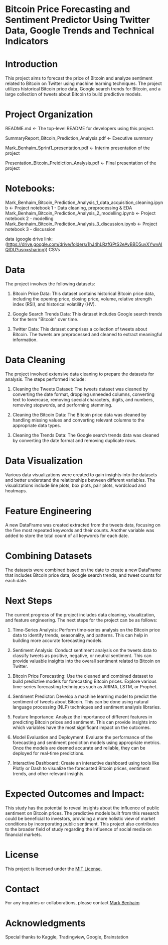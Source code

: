 # Bitcoin Price Forecasting and Sentiment Predictor Using Twitter Data, Google Trends and Technical Indicators

# Introduction
This project aims to forecast the price of Bitcoin and analyze sentiment related to Bitcoin on Twitter using machine learning techniques. The project utilizes historical Bitcoin price data, Google search trends for Bitcoin, and a large collection of tweets about Bitcoin to build predictive models.

# Project Organization
README.md          <- The top-level README for developers using this project.

SummaryReport_Bitcoin_Prediction_Analysis.pdf    <- Executive summary

Mark_Benhaim_Sprint1_presentation.pdf            <- Interim presentation of the project

Presentation_Bitcoin_Preidiction_Analysis.pdf    <- Final presentation of the project

# Notebooks:
Mark_Benhaim_Bitcoin_Prediction_Analysis_1_data_acquisition_cleaning.ipynb   <- Project notebook 1 - Data cleaning, preprocessing & EDA
Mark_Benhaim_Bitcoin_Prediction_Analysis_2_modelling.ipynb                   <- Project notebook 2 - modelling
Mark_Benhaim_Bitcoin_Prediction_Analysis_3_discussion.ipynb         <- Project notebook 3 - discussion

data (google drive link: (https://drive.google.com/drive/folders/1hJ4hLRzfGPtS2eAvBBD5uvXYwvAIQlDU?usp=sharing))
CSVs              

# Data
The project involves the following datasets:

1. Bitcoin Price Data: This dataset contains historical Bitcoin price data, including the opening price, closing price, volume, relative strength index (RSI), and historical volatility (HV).

2. Google Search Trends Data: This dataset includes Google search trends for the term "Bitcoin" over time.

3. Twitter Data: This dataset comprises a collection of tweets about Bitcoin. The tweets are preprocessed and cleaned to extract meaningful information.

# Data Cleaning
The project involved extensive data cleaning to prepare the datasets for analysis. The steps performed include:
1. Cleaning the Tweets Dataset: The tweets dataset was cleaned by converting the date format, dropping unneeded columns, converting text to lowercase, removing special characters, digits, and numbers, removing stopwords, and performing stemming.

2. Cleaning the Bitcoin Data: The Bitcoin price data was cleaned by handling missing values and converting relevant columns to the appropriate data types.

3. Cleaning the Trends Data: The Google search trends data was cleaned by converting the date format and removing duplicate rows.

# Data Visualization
Various data visualizations were created to gain insights into the datasets and better understand the relationships between different variables. The visualizations include line plots, box plots, pair plots, wordcloud and heatmaps.

# Feature Engineering
A new DataFrame was created extracted from the tweets data, focusing on the five most repeated keywords and their counts. Another variable was added to store the total count of all keywords for each date.

# Combining Datasets
The datasets were combined based on the date to create a new DataFrame that includes Bitcoin price data, Google search trends, and tweet counts for each date.

# Next Steps
The current progress of the project includes data cleaning, visualization, and feature engineering. The next steps for the project can be as follows:

1. Time-Series Analysis: Perform time-series analysis on the Bitcoin price data to identify trends, seasonality, and patterns. This can help in building more accurate forecasting models.

2. Sentiment Analysis: Conduct sentiment analysis on the tweets data to classify tweets as positive, negative, or neutral sentiment. This can provide valuable insights into the overall sentiment related to Bitcoin on Twitter.

3. Bitcoin Price Forecasting: Use the cleaned and combined dataset to build predictive models for forecasting Bitcoin prices. Explore various time-series forecasting techniques such as ARIMA, LSTM, or Prophet.

4. Sentiment Predictor: Develop a machine learning model to predict the sentiment of tweets about Bitcoin. This can be done using natural language processing (NLP) techniques and sentiment analysis libraries.

5. Feature Importance: Analyze the importance of different features in predicting Bitcoin prices and sentiment. This can provide insights into which variables have the most significant impact on the outcomes.

6. Model Evaluation and Deployment: Evaluate the performance of the forecasting and sentiment prediction models using appropriate metrics. Once the models are deemed accurate and reliable, they can be deployed for real-time predictions.

7. Interactive Dashboard: Create an interactive dashboard using tools like Plotly or Dash to visualize the forecasted Bitcoin prices, sentiment trends, and other relevant insights.

# Expected Outcomes and Impact: 

This study has the potential to reveal insights about the influence of public sentiment on Bitcoin prices. The predictive models built from this research could be beneficial to investors, providing a more holistic view of market conditions by incorporating public sentiment. This project also contributes to the broader field of study regarding the influence of social media on financial markets.

# License
This project is licensed under the [MIT License](LICENSE).

# Contact
For any inquiries or collaborations, please contact [Mark Benhaim](markbenhaim0@gmail.com)

# Acknowledgments
Special thanks to Kaggle, Tradingview, Google, Brainstation
